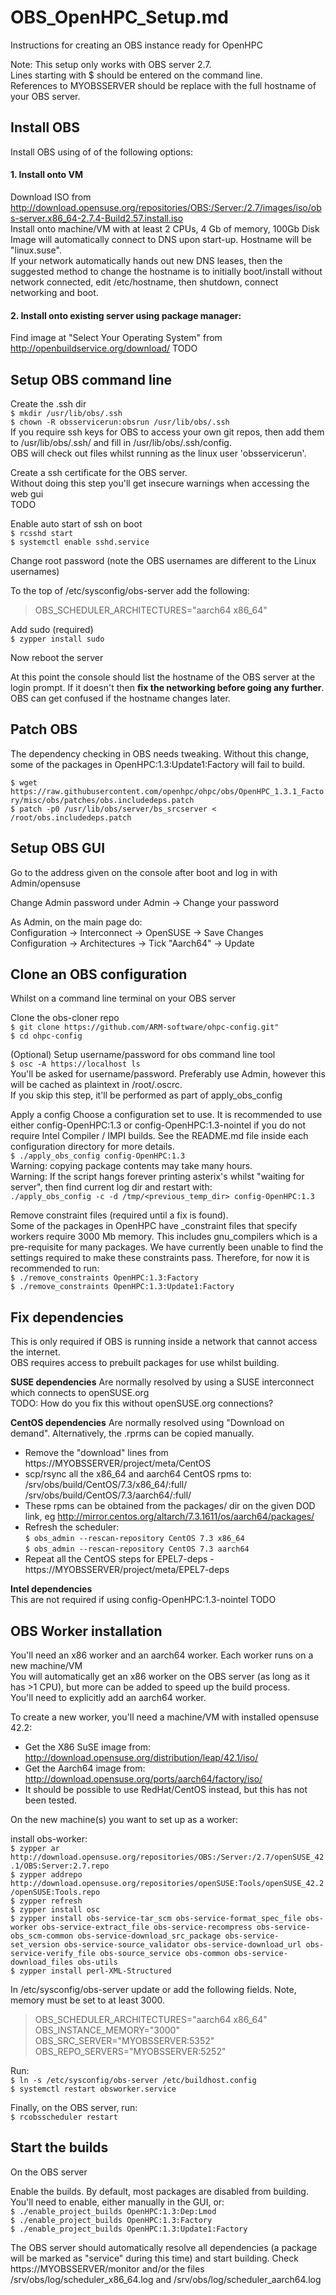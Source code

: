 # OBS_OpenHPC_Setup.md
Instructions for creating an OBS instance ready for OpenHPC

Note: This setup only works with OBS server 2.7.  
Lines starting with $ should be entered on the command line.  
References to MYOBSSERVER should be replace with the full hostname of your OBS server.

## Install OBS

Install OBS using of of the following options:

#### 1. Install onto VM
Download ISO from http://download.opensuse.org/repositories/OBS:/Server:/2.7/images/iso/obs-server.x86_64-2.7.4-Build2.57.install.iso  
Install onto machine/VM with at least 2 CPUs, 4 Gb of memory, 100Gb Disk  
Image will automatically connect to DNS upon start-up. Hostname will be "linux.suse".  
If your network automatically hands out new DNS leases, then the suggested method to change the hostname is to initially boot/install without network connected, edit /etc/hostname, then shutdown, connect networking and boot.

#### 2. Install onto existing server using package manager:
Find image at "Select Your Operating System" from http://openbuildservice.org/download/
TODO  


## Setup OBS command line

Create the .ssh dir  
``$ mkdir /usr/lib/obs/.ssh``  
``$ chown -R obsservicerun:obsrun /usr/lib/obs/.ssh``  
If you require ssh keys for OBS to access your own git repos, then add them to /usr/lib/obs/.ssh/ and fill in /usr/lib/obs/.ssh/config.  
OBS will check out files whilst running as the linux user 'obsservicerun'.

Create a ssh certificate for the OBS server.  
Without doing this step you'll get insecure warnings when accessing the web gui  
TODO  

Enable auto start of ssh on boot  
``$ rcsshd start``  
``$ systemctl enable sshd.service``

Change root password (note the OBS usernames are different to the Linux usernames)

To the top of /etc/sysconfig/obs-server add the following:  
> OBS_SCHEDULER_ARCHITECTURES="aarch64 x86_64"

Add sudo (required)  
``$ zypper install sudo``

Now reboot the server

At this point the console should list the hostname of the OBS server at the login prompt. If it doesn't then **fix the networking before going any further**. OBS can get confused if the hostname changes later.

## Patch OBS

The dependency checking in OBS needs tweaking. Without this change, some of the packages in OpenHPC:1.3:Update1:Factory will fail to build.

``$ wget https://raw.githubusercontent.com/openhpc/ohpc/obs/OpenHPC_1.3.1_Factory/misc/obs/patches/obs.includedeps.patch``  
``$ patch -p0 /usr/lib/obs/server/bs_srcserver < /root/obs.includedeps.patch``


## Setup OBS GUI
Go to the address given on the console after boot and log in with Admin/opensuse

Change Admin password under Admin -> Change your password

As Admin, on the main page do:  
Configuration -> Interconnect -> OpenSUSE -> Save Changes  
Configuration -> Architectures -> Tick "Aarch64" -> Update

## Clone an OBS configuration
Whilst on a command line terminal on your OBS server

Clone the obs-cloner repo  
``$ git clone https://github.com/ARM-software/ohpc-config.git"``  
``$ cd ohpc-config``

(Optional) Setup username/password for obs command line tool  
``$ osc -A https://localhost ls``  
You'll be asked for username/password. Preferably use Admin, however this will be cached as plaintext in /root/.oscrc.  
If you skip this step, it'll be performed as part of apply_obs_config

Apply a config
Choose a configuration set to use. It is recommended to use either config-OpenHPC:1.3 or config-OpenHPC:1.3-nointel if you do not require Intel Compiler / IMPI builds. See the README.md file inside each configuration directory for more details.  
``$ ./apply_obs_config config-OpenHPC:1.3``  
Warning: copying package contents may take many hours.  
Warning: If the script hangs forever printing asterix's whilst "waiting for server", then find current log dir and restart with:  
``./apply_obs_config -c -d /tmp/<previous_temp_dir> config-OpenHPC:1.3``

Remove constraint files (required until a fix is found).  
Some of the packages in OpenHPC have \_constraint files that specify workers require 3000 Mb memory. This includes gnu_compilers which is a pre-requisite for many packages. We have currently been unable to find the settings required to make these constraints pass. Therefore, for now it is recommended to run:  
``$ ./remove_constraints OpenHPC:1.3:Factory``  
``$ ./remove_constraints OpenHPC:1.3:Update1:Factory``


## Fix dependencies 
This is only required if OBS is running inside a network that cannot access the internet.  
OBS requires access to prebuilt packages for use whilst building. 

**SUSE dependencies**
Are normally resolved by using a SUSE interconnect which connects to openSUSE.org  
TODO: How do you fix this without openSUSE.org connections?
 
**CentOS dependencies**
Are normally resolved using "Download on demand". Alternatively, the .rprms can be copied manually.  
* Remove the "download" lines from https://MYOBSSERVER/project/meta/CentOS  
* scp/rsync all the x86_64 and aarch64 CentOS rpms to:  
/srv/obs/build/CentOS/7.3/x86_64/:full/  
/srv/obs/build/CentOS/7.3/aarch64/:full/  
* These rpms can be obtained from the packages/ dir on the given DOD link, eg http://mirror.centos.org/altarch/7.3.1611/os/aarch64/packages/
* Refresh the scheduler:  
``$ obs_admin --rescan-repository CentOS 7.3 x86_64``  
``$ obs_admin --rescan-repository CentOS 7.3 aarch64``
* Repeat all the CentOS steps for EPEL7-deps - https://MYOBSSERVER/project/meta/EPEL7-deps

**Intel dependencies**  
This are not required if using config-OpenHPC:1.3-nointel
TODO


## OBS Worker installation

You'll need an x86 worker and an aarch64 worker. Each worker runs on a new machine/VM  
You will automatically get an x86 worker on the OBS server (as long as it has >1 CPU), but more can be added to speed up the build process.  
You'll need to explicitly add an aarch64 worker.  

To create a new worker, you'll need a machine/VM with installed opensuse 42.2:  
* Get the X86 SuSE image from: http://download.opensuse.org/distribution/leap/42.1/iso/  
* Get the Aarch64 image from: http://download.opensuse.org/ports/aarch64/factory/iso/  
* It should be possible to use RedHat/CentOS instead, but this has not been tested.  

On the new machine(s) you want to set up as a worker:

install obs-worker:  
``$ zypper ar http://download.opensuse.org/repositories/OBS:/Server:/2.7/openSUSE_42.1/OBS:Server:2.7.repo``  
``$ zypper addrepo http://download.opensuse.org/repositories/openSUSE:Tools/openSUSE_42.2/openSUSE:Tools.repo``    
``$ zypper refresh``  
``$ zypper install osc``  
``$ zypper install obs-service-tar_scm obs-service-format_spec_file obs-worker obs-service-extract_file obs-service-recompress obs-service-obs_scm-common obs-service-download_src_package obs-service-set_version obs-service-source_validator obs-service-download_url obs-service-verify_file obs-source_service obs-common obs-service-download_files obs-utils``  
``$ zypper install perl-XML-Structured``  

In /etc/sysconfig/obs-server update or add the following fields. Note, memory must be set to at least 3000.
> OBS_SCHEDULER_ARCHITECTURES="aarch64 x86_64"  
OBS_INSTANCE_MEMORY="3000"  
OBS_SRC_SERVER="MYOBSSERVER:5352"  
OBS_REPO_SERVERS="MYOBSSERVER:5252"

Run:  
``$ ln -s /etc/sysconfig/obs-server /etc/buildhost.config``  
``$ systemctl restart obsworker.service``

Finally, on the OBS server, run:  
``$ rcobsscheduler restart``


## Start the builds

On the OBS server

Enable the builds. By default, most packages are disabled from building. You'll need to enable, either manually in the GUI, or:  
``$ ./enable_project_builds OpenHPC:1.3:Dep:Lmod``  
``$ ./enable_project_builds OpenHPC:1.3:Factory``  
``$ ./enable_project_builds OpenHPC:1.3:Update1:Factory``  

The OBS server should automatically resolve all dependencies (a package will be marked as "service" during this time) and start building. Check https://MYOBSSERVER/monitor and/or the files /srv/obs/log/scheduler_x86_64.log and /srv/obs/log/scheduler_aarch64.log


